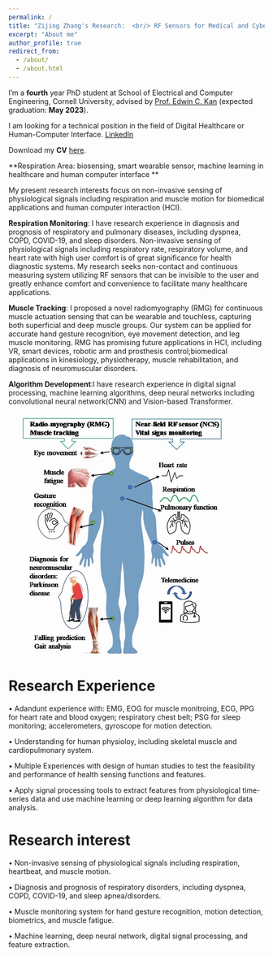 ```yaml
---
permalink: /
title: "Zijing Zhang's Research:  <br/> RF Sensors for Medical and Cyber-physical Intelligence"
excerpt: "About me"
author_profile: true
redirect_from: 
  - /about/
  - /about.html
---
```



I’m a **fourth** year PhD student at School of Electrical and Computer Engineering, Cornell University, advised by [Prof. Edwin C. Kan](https://kan.ece.cornell.edu/) (expected graduation: **May 2023**). 

I am looking for a technical position in the field of Digital Healthcare or Human-Computer Interface. [LinkedIn](http://www.linkedin.com/in/zijing-zhang-9040731b8)

Download my **CV** [here](http://zijingzhang1997.github.io/files/cv2.pdf).

**Respiration Area: biosensing, smart wearable sensor, machine learning in healthcare and human computer interface **

My present research interests focus on non-invasive sensing of physiological signals including respiration and muscle motion for biomedical applications and human computer interaction (HCI). 

**Respiration Monitoring**: I have research experience in diagnosis and prognosis of respiratory and pulmonary diseases, including dyspnea, COPD, COVID-19, and sleep disorders. Non-invasive sensing of physiological signals including respiratory rate, respiratory volume, and heart rate with high user comfort is of great significance for health diagnostic systems. My research seeks non-contact and continuous measuring system utilizing RF sensors that can be invisible to the user and greatly enhance comfort and convenience to facilitate many healthcare applications.

**Muscle Tracking**: I proposed a novel radiomyography (RMG) for continuous muscle actuation sensing that can be wearable and touchless, capturing both superficial and deep muscle groups. Our system can be applied for accurate hand gesture recognition, eye movement detection, and leg muscle monitoring. RMG has promising future applications in HCI, including VR, smart devices, robotic arm and prosthesis control;biomedical applications in kinesiology, physiotherapy, muscle rehabilitation, and diagnosis of neuromuscular disorders.

**Algorithm Development**:I have research experience in digital signal processing, machine learning algorithms, deep neural networks including convolutional neural network(CNN) and Vision-based Transformer. 

<img src='/images/cover.jpg'>


Research Experience
======
•  Adandunt experience with: EMG, EOG for muscle monitroing, ECG, PPG for heart rate and blood oxygen; respiratory chest belt; PSG for sleep monitoring; accelerometers, gyroscope for motion detection.

•  Understanding for human physioloy, including skeletal muscle and cardiopulmonary system.

•  Multiple Experiences with design of human studies to test the feasibility and performance of health sensing functions and features. 

•  Apply signal processing tools to extract features from physiological time-series data and use machine learning or deep learning algorithm for data analysis. 




Research interest
======
•	Non-invasive sensing of physiological signals including respiration, heartbeat, and muscle motion.

•	Diagnosis and prognosis of respiratory disorders, including dyspnea, COPD, COVID-19, and sleep apnea/disorders. 

•	Muscle monitoring system for hand gesture recognition, motion detection, biometrics, and muscle fatigue. 

•	Machine learning, deep neural network, digital signal processing, and feature extraction.   






